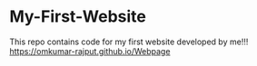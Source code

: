 # My-First-Website
This repo contains code for my first website developed by me!!!
https://omkumar-rajput.github.io/Webpage